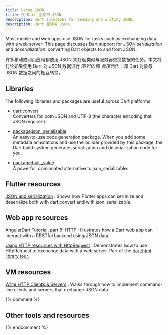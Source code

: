 ```yaml
---
title: Using JSON
title: 在 Dart 里使用 JSON
description: Dart solutions for reading and writing JSON.
description: Dart 里读写 JSON。
---
```


Most mobile and web apps use JSON for tasks such as
exchanging data with a web server.
This page discusses Dart support for JSON _serialization_ and _deserialization_:
converting Dart objects to and from JSON.

许多移动或网页应用都使用 JSON 来处理类似与服务器交换数据的任务。本文将讨论如果使用 Dart 对 JSON 数据进行 _序列化_ 和 _反序列化_：即 Dart 对象与 JSON 数据之间的相互转换。

## Libraries

The following libraries and packages are useful across Dart platforms:

* [dart:convert](/guides/libraries/library-tour#dartconvert---decoding-and-encoding-json-utf-8-and-more)<br>
  Converters for both JSON and UTF-8
  (the character encoding that JSON requires).

* [package:json_serializable]({{site.pub}}/packages/json_serializable)<br>
  An easy-to-use code generation package.
  When you add some metadata annotations
  and use the builder provided by this package,
  the Dart build system generates serialization and deserialization code for you.

* [package:built_value]({{site.pub}}/packages/built_value)<br>
  A powerful, opinionated alternative to json_serializable.


## Flutter resources

[JSON and serialization]({{site.flutter}}/docs/development/data-and-backend/json)
: Shows how Flutter apps can serialize and deserialize both
  with dart:convert and with json_serializable.


## Web app resources

[AngularDart Tutorial, part 6: HTTP]({{site.angulardart}}/tutorial/toh-pt6)
: Illustrates how a Dart web app can interact with a
  RESTful backend using JSON data.

[Using HTTP resources with HttpRequest](/guides/libraries/library-tour#using-http-resources-with-httprequest)
: Demonstrates how to use HttpRequest to exchange data with a web server.
  Part of the [dart:html library tour.](/guides/libraries/library-tour#darthtml)


## VM resources

[Write HTTP Clients & Servers](/tutorials/server/httpserver)
: Walks through how to implement command-line clients and servers
  that exchange JSON data.


{% comment %}
## Other tools and resources
{% endcomment %}
